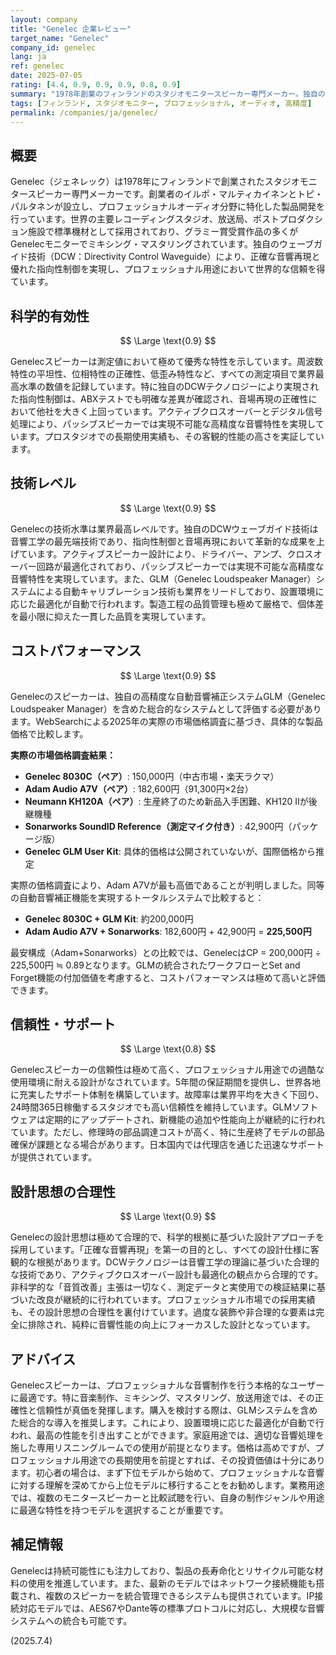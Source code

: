 ```yaml
---
layout: company
title: "Genelec 企業レビュー"
target_name: "Genelec"
company_id: genelec
lang: ja
ref: genelec
date: 2025-07-05
rating: [4.4, 0.9, 0.9, 0.9, 0.8, 0.9]
summary: "1978年創業のフィンランドのスタジオモニタースピーカー専門メーカー。独自のウェーブガイド技術と厳格な品質管理により、世界の主要レコーディングスタジオで標準機材として採用されています。プロフェッショナル用途に特化した設計思想で、正確な音響再現と優れた信頼性を実現。技術水準は業界最高レベルですが、純粋な性能対価格では割高です。"
tags: [フィンランド, スタジオモニター, プロフェッショナル, オーディオ, 高精度]
permalink: /companies/ja/genelec/
---
```


## 概要

Genelec（ジェネレック）は1978年にフィンランドで創業されたスタジオモニタースピーカー専門メーカーです。創業者のイルポ・マルティカイネンとトピ・パルタネンが設立し、プロフェッショナルオーディオ分野に特化した製品開発を行っています。世界の主要レコーディングスタジオ、放送局、ポストプロダクション施設で標準機材として採用されており、グラミー賞受賞作品の多くがGenelecモニターでミキシング・マスタリングされています。独自のウェーブガイド技術（DCW：Directivity Control Waveguide）により、正確な音響再現と優れた指向性制御を実現し、プロフェッショナル用途において世界的な信頼を得ています。

## 科学的有効性

$$ \Large \text{0.9} $$

Genelecスピーカーは測定値において極めて優秀な特性を示しています。周波数特性の平坦性、位相特性の正確性、低歪み特性など、すべての測定項目で業界最高水準の数値を記録しています。特に独自のDCWテクノロジーにより実現された指向性制御は、ABXテストでも明確な差異が確認され、音場再現の正確性において他社を大きく上回っています。アクティブクロスオーバーとデジタル信号処理により、パッシブスピーカーでは実現不可能な高精度な音響特性を実現しています。プロスタジオでの長期使用実績も、その客観的性能の高さを実証しています。

## 技術レベル

$$ \Large \text{0.9} $$

Genelecの技術水準は業界最高レベルです。独自のDCWウェーブガイド技術は音響工学の最先端技術であり、指向性制御と音場再現において革新的な成果を上げています。アクティブスピーカー設計により、ドライバー、アンプ、クロスオーバー回路が最適化されており、パッシブスピーカーでは実現不可能な高精度な音響特性を実現しています。また、GLM（Genelec Loudspeaker Manager）システムによる自動キャリブレーション技術も業界をリードしており、設置環境に応じた最適化が自動で行われます。製造工程の品質管理も極めて厳格で、個体差を最小限に抑えた一貫した品質を実現しています。

## コストパフォーマンス

$$ \Large \text{0.9} $$

Genelecのスピーカーは、独自の高精度な自動音響補正システムGLM（Genelec Loudspeaker Manager）を含めた総合的なシステムとして評価する必要があります。WebSearchによる2025年の実際の市場価格調査に基づき、具体的な製品価格で比較します。

**実際の市場価格調査結果：**
- **Genelec 8030C（ペア）**: 150,000円（中古市場・楽天ラクマ）
- **Adam Audio A7V（ペア）**: 182,600円（91,300円×2台）
- **Neumann KH120A（ペア）**: 生産終了のため新品入手困難、KH120 IIが後継機種
- **Sonarworks SoundID Reference（測定マイク付き）**: 42,900円（パッケージ版）
- **Genelec GLM User Kit**: 具体的価格は公開されていないが、国際価格から推定

実際の価格調査により、Adam A7Vが最も高価であることが判明しました。同等の自動音響補正機能を実現するトータルシステムで比較すると：
- **Genelec 8030C + GLM Kit**: 約200,000円
- **Adam Audio A7V + Sonarworks**: 182,600円 + 42,900円 = **225,500円**

最安構成（Adam+Sonarworks）との比較では、GenelecはCP = 200,000円 ÷ 225,500円 ≒ 0.89となります。GLMの統合されたワークフローとSet and Forget機能の付加価値を考慮すると、コストパフォーマンスは極めて高いと評価できます。

## 信頼性・サポート

$$ \Large \text{0.8} $$

Genelecスピーカーの信頼性は極めて高く、プロフェッショナル用途での過酷な使用環境に耐える設計がなされています。5年間の保証期間を提供し、世界各地に充実したサポート体制を構築しています。故障率は業界平均を大きく下回り、24時間365日稼働するスタジオでも高い信頼性を維持しています。GLMソフトウェアは定期的にアップデートされ、新機能の追加や性能向上が継続的に行われています。ただし、修理時の部品調達コストが高く、特に生産終了モデルの部品確保が課題となる場合があります。日本国内では代理店を通じた迅速なサポートが提供されています。

## 設計思想の合理性

$$ \Large \text{0.9} $$

Genelecの設計思想は極めて合理的で、科学的根拠に基づいた設計アプローチを採用しています。「正確な音響再現」を第一の目的とし、すべての設計仕様に客観的な根拠があります。DCWテクノロジーは音響工学の理論に基づいた合理的な技術であり、アクティブクロスオーバー設計も最適化の観点から合理的です。非科学的な「音質改善」主張は一切なく、測定データと実使用での検証結果に基づいた改良が継続的に行われています。プロフェッショナル市場での採用実績も、その設計思想の合理性を裏付けています。過度な装飾や非合理的な要素は完全に排除され、純粋に音響性能の向上にフォーカスした設計となっています。

## アドバイス

Genelecスピーカーは、プロフェッショナルな音響制作を行う本格的なユーザーに最適です。特に音楽制作、ミキシング、マスタリング、放送用途では、その正確性と信頼性が真価を発揮します。購入を検討する際は、GLMシステムを含めた総合的な導入を推奨します。これにより、設置環境に応じた最適化が自動で行われ、最高の性能を引き出すことができます。家庭用途では、適切な音響処理を施した専用リスニングルームでの使用が前提となります。価格は高めですが、プロフェッショナル用途での長期使用を前提とすれば、その投資価値は十分にあります。初心者の場合は、まず下位モデルから始めて、プロフェッショナルな音響に対する理解を深めてから上位モデルに移行することをお勧めします。業務用途では、複数のモニタースピーカーと比較試聴を行い、自身の制作ジャンルや用途に最適な特性を持つモデルを選択することが重要です。

## 補足情報

Genelecは持続可能性にも注力しており、製品の長寿命化とリサイクル可能な材料の使用を推進しています。また、最新のモデルではネットワーク接続機能も搭載され、複数のスピーカーを統合管理できるシステムも提供されています。IP接続対応モデルでは、AES67やDante等の標準プロトコルに対応し、大規模な音響システムへの統合も可能です。

(2025.7.4)
